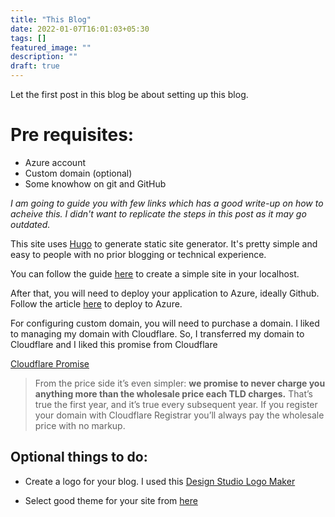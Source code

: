 ```yaml
---
title: "This Blog"
date: 2022-01-07T16:01:03+05:30
tags: []
featured_image: ""
description: ""
draft: true
---
```

Let the first post in this blog be about setting up this blog.

# Pre requisites:

* Azure account
* Custom domain (optional)
* Some knowhow on git and GitHub

_I am going to guide you with few links which has a good write-up on how to acheive this. I didn't want to replicate the steps in this post as it may go outdated._


This site uses [Hugo](https://gohugo.io/) to generate static site generator. It's pretty simple and easy to people with no prior blogging or technical experience.

You can follow the guide [here](https://gohugo.io/getting-started/quick-start/) to create a simple site in your localhost.

After that, you will need to deploy your application to Azure, ideally Github. Follow the article [here](https://docs.microsoft.com/en-us/azure/static-web-apps/publish-hugo#deploy-your-web-app) to deploy to Azure.

For configuring custom domain, you will need to purchase a domain. I liked to managing my domain with Cloudflare. So, I transferred my domain to Cloudflare and I liked this promise from Cloudflare

[Cloudflare Promise](https://blog.cloudflare.com/cloudflare-registrar/)
>From the price side it’s even simpler: **we promise to never charge you anything more than the wholesale price each TLD charges.** That’s true the first year, and it’s true every subsequent year. If you register your domain with Cloudflare Registrar you’ll always pay the wholesale price with no markup.



## Optional things to do:
* Create a logo for your blog. I used this [Design Studio Logo Maker](https://designstudio.smallseotools.com/logo-ideas)

* Select good theme for your site from [here](https://themes.gohugo.io/)